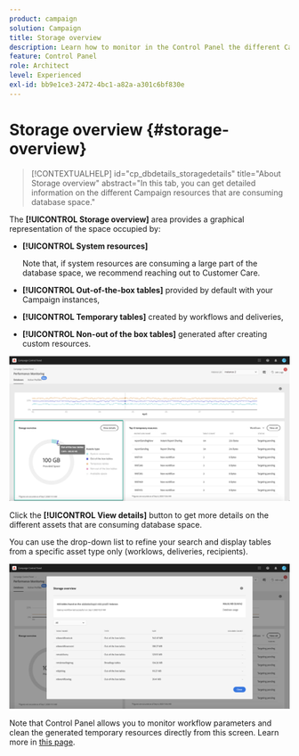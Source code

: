 ```yaml
---
product: campaign
solution: Campaign 
title: Storage overview
description: Learn how to monitor in the Control Panel the different Campaign resources that are consuming database space on your instances.
feature: Control Panel
role: Architect
level: Experienced
exl-id: bb9e1ce3-2472-4bc1-a82a-a301c6bf830e
---
```

# Storage overview {#storage-overview}

>[!CONTEXTUALHELP]
>id="cp_dbdetails_storagedetails"
>title="About Storage overview"
>abstract="In this tab, you can get detailed information on the different Campaign resources that are consuming database space."

The **[!UICONTROL Storage overview]** area provides a graphical representation of the space occupied by:

* **[!UICONTROL System resources]**

    Note that, if system resources are consuming a large part of the database space, we recommend reaching out to Customer Care.

* **[!UICONTROL Out-of-the-box tables]** provided by default with your Campaign instances,
* **[!UICONTROL Temporary tables]** created by workflows and deliveries,
* **[!UICONTROL Non-out of the box tables]** generated after creating custom resources.

![](assets/database-storage-overview.png)

Click the **[!UICONTROL View details]** button to get more details on the different assets that are consuming database space.

You can use the drop-down list to refine your search and display tables from a specific asset type only (worklows, deliveries, recipients).  

![](assets/database-storage-details.png)

Note that Control Panel allows you to monitor workflow parameters and clean the generated temporary resources directly from this screen. Learn more in  [this page](workflow-monitoring.md).

